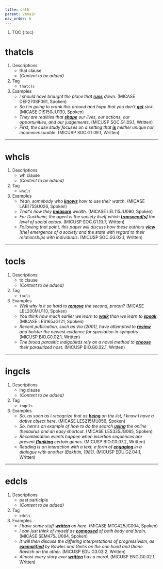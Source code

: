 ```yaml
---
title: cat6
parent: vbmain
nav_order: 6
---
```

1. TOC
{:toc}

# thatcls

1. Descriptions
    - that clause
    - *(Content to be added)*
2. Tag
    - `thatcls`
3. Examples
    - *I should have brought the plane that <ins>**runs**</ins> down*. (MICASE DEF270SF061, Spoken)
    - *So I'm going to crank this around and hope that you don't <ins>**get**</ins> sick*. (MICASE DIS150JU130, Spoken)
    - *They are realities that <ins>**shape**</ins> our lives, our actions, our opportunities, and our judgements*. (MICUSP SOC.G1.09.1, Written)
    - *First, the case study focuses on a setting that <ins>**is**</ins> neither unique nor incommensurable*. (MICUSP SOC.G1.09.1, Written)

---

# whcls

1. Descriptions
    - wh clause
    - *(Content to be added)*
2. Tag
    - `whcls`
3. Examples
    - *Yeah, somebody who <ins>**knows**</ins> how to use their watch*. (MICASE LAB175SU026, Spoken)
    - *That's how they <ins>**measure**</ins> wealth*. (MICASE LEL115JU090, Spoken)
    - *For Durkheim, the agent is the society itself which <ins>**transcend\[s\]**</ins> the level of social actors*. (MICUSP SOC.G1.10.7, Written)
    - *Following that point, this paper will discuss how these authors <ins>**view**</ins> \[the\] emergence of a society and the state with regard to their relationships with individuals*. (MICUSP SOC.G3.02.1, Written)

---

# tocls

1. Descriptions
    - to clause
    - *(Content to be added)*
2. Tag
    - `tocls`
3. Examples
    - *Well why is it so hard to <ins>**remove**</ins> the second, proton*? (MICASE LEL200MU110, Spoken)
    - *You think how much earlier we learn to <ins>**walk**</ins> than we learn to <ins>**speak**</ins>*. (MICASE LES165JG121, Spoken) 
    - *Recent publication, such as Via (2001), have attempted to <ins>**review**</ins> and bolster the newest evidence for speciation in sympatry*. (MICUSP BIO.G0.02.1, Written)
    - *The brood parasitic indigobirds rely on a novel method to <ins>**choose**</ins> their parasitized host*. (MICUSP BIO.G0.02.1, Written)

---

# ingcls

1. Descriptions
    - ing clause
    - *(Content to be added)*
2. Tag
    - `ingcls`
3. Examples
    - *So, as soon as I recognize that as <ins>**being**</ins> on the list, I know I have a dative object here*. (MICASE LES215MU056, Spoken)
    - *So, here's an example of how to do the search <ins>**using**</ins> the online thesaurus and an easy shortcut*. (MICASE LES335JG065, Spoken)
    - *Recombination events happen when insertion sequences are present <ins>**flanking**</ins> certain genes*. (MICUSP BIO.G0.07.2, Written)
    - *Reading is an interaction with a text, a form of <ins>**engaging**</ins> in a dialogue with another (Bakhtin, 1981)*. (MICUSP EDU.G2.04.1, Written)

---

# edcls

1. Descriptions
    - past participle
    - *(Content to be added)*
2. Tag
    - `edcls`
3. Examples
    - *I have some stuff <ins>**written**</ins> on here*. (MICASE MTG425JG004, Spoken)
    - *I can just think of myself as <ins>**composed**</ins> of both body and brain*. (MICASE SEM475JU084, Spoken)
    - *It will then discuss the differing interpretations of progressivism, as <ins>**exemplified**</ins> by Bowles and Gintis on the one hand and Diane Ravitch on the other*. (MICUSP EDU.G3.03.2, Written)
    - *Almost every story ever <ins>**written**</ins> has a moral*. (MICUSP ENG.G0.02.1, Written)

